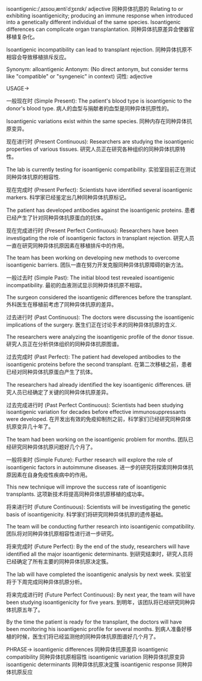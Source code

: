 isoantigenic:/ˌaɪsoʊˌæntiˈdʒɛnɪk/
adjective
同种异体抗原的
Relating to or exhibiting isoantigenicity;  producing an immune response when introduced into a genetically different individual of the same species.
Isoantigenic differences can complicate organ transplantation. 同种异体抗原差异会使器官移植复杂化。

Isoantigenic incompatibility can lead to transplant rejection. 同种异体抗原不相容会导致移植排斥反应。

Synonym: alloantigenic
Antonym:  (No direct antonym, but consider terms like "compatible" or "syngeneic" in context)
词性: adjective


USAGE->

一般现在时 (Simple Present):
The patient's blood type is isoantigenic to the donor's blood type. 病人的血型与捐献者的血型是同种异体抗原性的。

Isoantigenic variations exist within the same species.  同种内存在同种异体抗原变异。


现在进行时 (Present Continuous):
Researchers are studying the isoantigenic properties of various tissues. 研究人员正在研究各种组织的同种异体抗原特性。

The lab is currently testing for isoantigenic compatibility.  实验室目前正在测试同种异体抗原的相容性.


现在完成时 (Present Perfect):
Scientists have identified several isoantigenic markers. 科学家已经鉴定出几种同种异体抗原标记。

The patient has developed antibodies against the isoantigenic proteins.  患者已经产生了针对同种异体抗原蛋白的抗体。


现在完成进行时 (Present Perfect Continuous):
Researchers have been investigating the role of isoantigenic factors in transplant rejection.  研究人员一直在研究同种异体抗原因素在移植排斥中的作用。

The team has been working on developing new methods to overcome isoantigenic barriers.  团队一直在努力开发克服同种异体抗原障碍的新方法。


一般过去时 (Simple Past):
The initial blood test revealed isoantigenic incompatibility. 最初的血液测试显示同种异体抗原不相容。

The surgeon considered the isoantigenic differences before the transplant.  外科医生在移植前考虑了同种异体抗原的差异。


过去进行时 (Past Continuous):
The doctors were discussing the isoantigenic implications of the surgery. 医生们正在讨论手术的同种异体抗原的含义.

The researchers were analyzing the isoantigenic profile of the donor tissue.  研究人员正在分析供体组织的同种异体抗原图谱。


过去完成时 (Past Perfect):
The patient had developed antibodies to the isoantigenic proteins before the second transplant. 在第二次移植之前，患者已经对同种异体抗原蛋白产生了抗体。

The researchers had already identified the key isoantigenic differences.  研究人员已经确定了关键的同种异体抗原差异。


过去完成进行时 (Past Perfect Continuous):
Scientists had been studying isoantigenic variation for decades before effective immunosuppressants were developed.  在开发出有效的免疫抑制剂之前，科学家们已经研究同种异体抗原变异几十年了。

The team had been working on the isoantigenic problem for months.  团队已经研究同种异体抗原问题好几个月了。


一般将来时 (Simple Future):
Further research will explore the role of isoantigenic factors in autoimmune diseases.  进一步的研究将探索同种异体抗原因素在自身免疫性疾病中的作用。

This new technique will improve the success rate of isoantigenic transplants.  这项新技术将提高同种异体抗原移植的成功率。


将来进行时 (Future Continuous):
Scientists will be investigating the genetic basis of isoantigenicity.  科学家们将研究同种异体抗原的遗传基础。

The team will be conducting further research into isoantigenic compatibility.  团队将对同种异体抗原相容性进行进一步研究。


将来完成时 (Future Perfect):
By the end of the study, researchers will have identified all the major isoantigenic determinants. 到研究结束时，研究人员将已经确定了所有主要的同种异体抗原决定簇。

The lab will have completed the isoantigenic analysis by next week.  实验室将于下周完成同种异体抗原分析。


将来完成进行时 (Future Perfect Continuous):
By next year, the team will have been studying isoantigenicity for five years. 到明年，该团队将已经研究同种异体抗原五年了。

By the time the patient is ready for the transplant, the doctors will have been monitoring his isoantigenic profile for several months.  到病人准备好移植的时候，医生们将已经监测他的同种异体抗原图谱好几个月了。


PHRASE->
isoantigenic differences  同种异体抗原差异
isoantigenic compatibility 同种异体抗原相容性
isoantigenic variation 同种异体抗原变异
isoantigenic determinants 同种异体抗原决定簇
isoantigenic response 同种异体抗原反应
